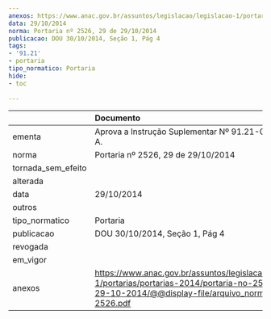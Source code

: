 ```yaml
---
anexos: https://www.anac.gov.br/assuntos/legislacao/legislacao-1/portarias/portarias-2014/portaria-no-2526-29-de-29-10-2014/@@display-file/arquivo_norma/PA2014-2526.pdf
data: 29/10/2014
norma: Portaria nº 2526, 29 de 29/10/2014
publicacao: DOU 30/10/2014, Seção 1, Pág 4
tags:
- '91.21'
- portaria
tipo_normatico: Portaria
hide: 
- toc 
 
---
```


|                    | Documento                                                                                                                                                        |
|:-------------------|:-----------------------------------------------------------------------------------------------------------------------------------------------------------------|
| ementa             | Aprova a Instrução Suplementar Nº 91.21-001, Revisão A.                                                                                                          |
| norma              | Portaria nº 2526, 29 de 29/10/2014                                                                                                                               |
| tornada_sem_efeito |                                                                                                                                                                  |
| alterada           |                                                                                                                                                                  |
| data               | 29/10/2014                                                                                                                                                       |
| outros             |                                                                                                                                                                  |
| tipo_normatico     | Portaria                                                                                                                                                         |
| publicacao         | DOU 30/10/2014, Seção 1, Pág 4                                                                                                                                   |
| revogada           |                                                                                                                                                                  |
| em_vigor           |                                                                                                                                                                  |
| anexos             | https://www.anac.gov.br/assuntos/legislacao/legislacao-1/portarias/portarias-2014/portaria-no-2526-29-de-29-10-2014/@@display-file/arquivo_norma/PA2014-2526.pdf |